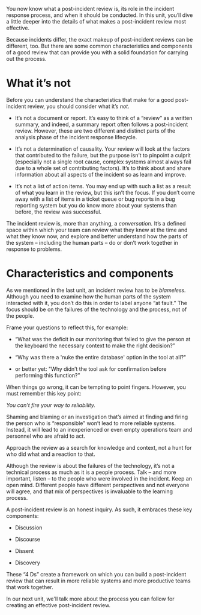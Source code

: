 You now know what a post-incident review is, its role in the incident
response process, and when it should be conducted. In this unit, you’ll
dive a little deeper into the details of what makes a post-incident review
most effective.

Because incidents differ, the exact makeup of post-incident reviews can be
different, too. But there are some common characteristics and components of
a good review that can provide you with a solid foundation for carrying out
the process.

# What it’s not

Before you can understand the characteristics that make for a good
post-incident review, you should consider what it’s _not._

-   It’s not a document or report. It’s easy to think of a “review” as a
    written summary, and indeed, a summary report often follows a
    post-incident review. However, these are two different and distinct
    parts of the analysis phase of the incident response lifecycle.

-   It’s not a determination of causality. Your review will look at the
    factors that contributed to the failure, but the purpose isn’t to
    pinpoint a culprit (especially not a single root cause, complex systems
    almost always fail due to a whole set of contributing factors). It’s to
    think about and share information about all aspects of the incident so
    as learn and improve.

-   It’s not a list of action items. You may end up with such a list as a
    result of what you learn in the review, but this isn’t the focus. If
    you don’t come away with a list of items in a ticket queue or bug
    reports in a bug reporting system but you do know more about your
    systems than before, the review was successful.

The incident review is, more than anything, a _conversation._ It’s a
defined space within which your team can review what they knew at the time
and what they know now, and explore and better understand how the parts of
the system – including the human parts – do or don’t work together in
response to problems.

# Characteristics and components

As we mentioned in the last unit, an incident review has to be _blameless._
Although you need to examine how the human parts of the system interacted
with it, you don’t do this in order to label anyone “at fault.” The focus
should be on the failures of the technology and the process, not of the
people.

Frame your questions to reflect this, for example:

-   “What was the deficit in our monitoring that failed to give the person
    at the keyboard the necessary context to make the right decision?”

-   “Why was there a 'nuke the entire database' option in the tool at all?"

-   or better yet: "Why didn’t the tool ask for confirmation before
    performing this function?”

When things go wrong, it can be tempting to point fingers. However, you
must remember this key point:

_You can’t fire your way to reliability._

Shaming and blaming or an investigation that’s aimed at finding and firing
the person who is “responsible” won’t lead to more reliable systems.
Instead, it will lead to an inexperienced or even empty operations team and
personnel who are afraid to act.

Approach the review as a search for knowledge and context, not a hunt for
who did what and a reaction to that.

Although the review is about the failures of the technology, it’s not a
technical process as much as it is a people process. Talk – and more
important, listen – to the people who were involved in the incident. Keep
an open mind. Different people have different perspectives and not everyone
will agree, and that mix of perspectives is invaluable to the learning
process.

A post-incident review is an honest inquiry. As such, it embraces these key
components:

-   Discussion

-   Discourse

-   Dissent

-   Discovery

These “4 Ds” create a framework on which you can build a post-incident
review that can result in more reliable systems and more productive teams
that work together.

In our next unit, we'll talk more about the process you can follow for
creating an effective post-incident review.
